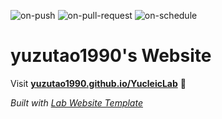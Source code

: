 
  ![on-push](../../actions/workflows/on-push.yaml/badge.svg)
  ![on-pull-request](../../actions/workflows/on-pull-request.yaml/badge.svg)
  ![on-schedule](../../actions/workflows/on-schedule.yaml/badge.svg)

  # yuzutao1990's Website

  Visit **[yuzutao1990.github.io/YucleicLab](https://yuzutao1990.github.io/YucleicLab)** 🚀

  _Built with [Lab Website Template](https://greene-lab.gitbook.io/lab-website-template-docs)_
